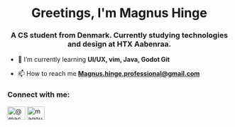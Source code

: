 <h1 align="center">Greetings, I'm Magnus Hinge</h1>
<h3 align="center">A CS student from Denmark. Currently studying technologies and design at HTX Aabenraa.</h3>

- 🌱 I’m currently learning **UI/UX, vim, Java, Godot Git**

- 📫 How to reach me **Magnus.hinge.professional@gmail.com**

<h3 align="left">Connect with me:</h3>
<p align="left">
<a href="https://codepen.io/@macbeef // borgermimic" target="blank"><img align="center" src="https://raw.githubusercontent.com/rahuldkjain/github-profile-readme-generator/master/src/images/icons/Social/codepen.svg" alt="@macbeef // borgermimic" height="30" width="40" /></a>
<a href="https://linkedin.com/in/magnus hinge" target="blank"><img align="center" src="https://raw.githubusercontent.com/rahuldkjain/github-profile-readme-generator/master/src/images/icons/Social/linked-in-alt.svg" alt="magnus hinge" height="30" width="40" /></a>
</p>
